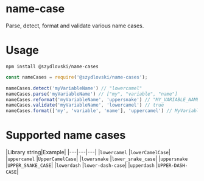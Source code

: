 # name-case

Parse, detect, format and validate various name cases.

# Usage
```
npm install @szydlovski/name-cases
```
```javascript
const nameCases = require('@szydlovski/name-cases');

nameCases.detect('myVariableName') // "lowercamel"
nameCases.parse('myVariableName') // ["my", "variable", "name"]
nameCases.reformat('myVariableName', 'uppersnake') // "MY_VARIABLE_NAME"
nameCases.validate('myVariableName', 'lowercamel') // true
nameCases.format(['my', 'variable', 'name'], 'uppercamel') // MyVariableName
```

# Supported name cases


|Library string|Example|
|---|---|---|
|`lowercamel` |`lowerCamelCase`|
|`uppercamel` |`UpperCamelCase`|
|`lowersnake` |`lower_snake_case`|
|`uppersnake` |`UPPER_SNAKE_CASE`|
|`lowerdash` |`lower-dash-case`|
|`upperdash` |`UPPER-DASH-CASE`|